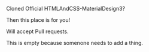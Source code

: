 Cloned Official HTMLAndCSS-MaterialDesign3?

Then this place is for you!

Will accept Pull requests.

This is empty because somenone needs to add a thing.
